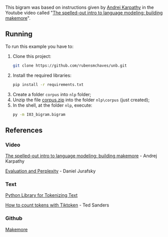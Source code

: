 This bigram was based on instructions given by [Andrej Karpathy](https://en.wikipedia.org/wiki/Andrej_Karpathy) in the Youtube video called "[The spelled-out intro to language modeling: building makemore]([https://www.youtube.com/watch?v=zduSFxRajkE](https://www.youtube.com/watch?v=PaCmpygFfXo))".

## Running
To run this example you have to:
1. Clone this project: 
   ```bash
   git clone https://github.com/rubensmchaves/unb.git
   ```
2. Install the required libraries:
   ```bash
   pip install -r requirements.txt
   ```
4. Create a folder <code>corpus</code> into <code>nlp</code> folder;
5. Unzip the file [corpus.zip](https://github.com/rubensmchaves/unb/blob/main/nlp/corpus.zip) into the folder <code>nlp\corpus</code> (just created);
6. In the shell, at the folder <code>nlp</code>, execute:
   ```bash
   py -m I03_bigram.bigram
   ```
   
## References
### Video
[The spelled-out intro to language modeling: building makemore](https://www.youtube.com/watch?v=PaCmpygFfXo) - Andrej Karpathy

[Evaluation and Perplexity](https://www.youtube.com/watch?v=B_2bntDYano) - Daniel Jurafsky

### Text
[Python Library for Tokenizing Text](https://www.datacamp.com/tutorial/tiktoken-library-python)

[How to count tokens with Tiktoken](https://cookbook.openai.com/examples/how_to_count_tokens_with_tiktoken) - Ted Sanders

### Github
[Makemore](https://github.com/karpathy/makemore)

